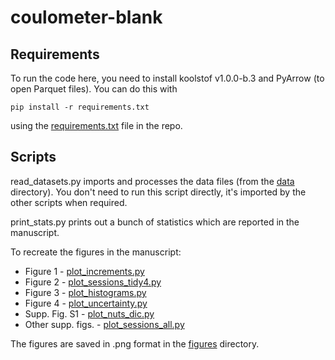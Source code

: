 # coulometer-blank

## Requirements

To run the code here, you need to install koolstof v1.0.0-b.3 and PyArrow (to open Parquet files).  You can do this with

    pip install -r requirements.txt

using the [requirements.txt](requirements.txt) file in the repo.

## Scripts

read_datasets.py imports and processes the data files (from the [data](data) directory).  You don't need to run this script directly, it's imported by the other scripts when required.

print_stats.py prints out a bunch of statistics which are reported in the manuscript.

To recreate the figures in the manuscript:

  * Figure 1 - [plot_increments.py](plot_increments.py)
  * Figure 2 - [plot_sessions_tidy4.py](plot_sessions_tidy4.py)
  * Figure 3 - [plot_histograms.py](plot_histograms.py)
  * Figure 4 - [plot_uncertainty.py](plot_uncertainty.py)
  * Supp. Fig. S1 - [plot_nuts_dic.py](plot_nuts_dic.py)
  * Other supp. figs. - [plot_sessions_all.py](plot_sessions_all.py)

The figures are saved in .png format in the [figures](figures) directory.
